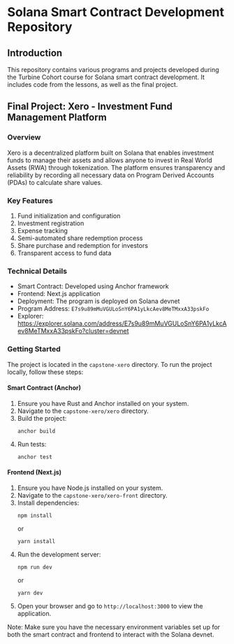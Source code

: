 # Solana Smart Contract Development Repository

## Introduction

This repository contains various programs and projects developed during the Turbine Cohort course for Solana smart contract development. It includes code from the lessons, as well as the final project.

## Final Project: Xero - Investment Fund Management Platform

### Overview

Xero is a decentralized platform built on Solana that enables investment funds to manage their assets and allows anyone to invest in Real World Assets (RWA) through tokenization. The platform ensures transparency and reliability by recording all necessary data on Program Derived Accounts (PDAs) to calculate share values.

### Key Features

1. Fund initialization and configuration
2. Investment registration
3. Expense tracking
4. Semi-automated share redemption process
5. Share purchase and redemption for investors
6. Transparent access to fund data

### Technical Details

- Smart Contract: Developed using Anchor framework
- Frontend: Next.js application
- Deployment: The program is deployed on Solana devnet
- Program Address: `E7s9u89mMuVGULoSnY6PA1yLkcAev8MeTMxxA33pskFo`
- Explorer: https://explorer.solana.com/address/E7s9u89mMuVGULoSnY6PA1yLkcAev8MeTMxxA33pskFo?cluster=devnet
  
### Getting Started

The project is located in the `capstone-xero` directory. To run the project locally, follow these steps:

#### Smart Contract (Anchor)

1. Ensure you have Rust and Anchor installed on your system.
2. Navigate to the `capstone-xero/xero` directory.
3. Build the project:
   ```
   anchor build
   ```
4. Run tests:
   ```
   anchor test
   ```

#### Frontend (Next.js)

1. Ensure you have Node.js installed on your system.
2. Navigate to the `capstone-xero/xero-front` directory.
3. Install dependencies:
   ```
   npm install
   ```
   or
   ```
   yarn install
   ```
4. Run the development server:
   ```
   npm run dev
   ```
   or
   ```
   yarn dev
   ```
5. Open your browser and go to `http://localhost:3000` to view the application.

Note: Make sure you have the necessary environment variables set up for both the smart contract and frontend to interact with the Solana devnet.
